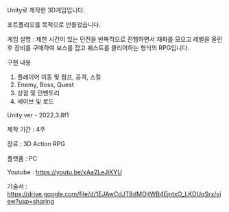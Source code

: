 Unity로 제작한 3D게임입니다.

포트폴리오를 목적으로 만들었습니다.

게임 설명 : 제한 시간이 있는 던전을 반복적으로 진행하면서 재화를 모으고 레벨을 올린 후 장비를 구매하여 보스를 잡고 퀘스트를 클리어하는 형식의 RPG입니다.

구현 내용
1. 플레이어 이동 및 점프, 공격, 스킬
2. Enemy, Boss, Quest
3. 상점 및 인벤토리
4. 세이브 및 로드

Unity ver - 2022.3.8f1

제작 기간 : 4주

장르 : 3D Action RPG

플랫폼 : PC

Youtube : https://youtu.be/xAa2LeJiKYU

기술서 : https://drive.google.com/file/d/1EJAwCdJT8dMOjtWB4EjntxO_LKDUqSrx/view?usp=sharing

